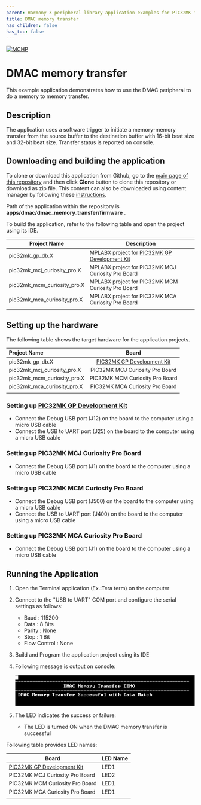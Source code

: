```yaml
---
parent: Harmony 3 peripheral library application examples for PIC32MK family
title: DMAC memory transfer 
has_children: false
has_toc: false
---
```


[![MCHP](https://www.microchip.com/ResourcePackages/Microchip/assets/dist/images/logo.png)](https://www.microchip.com)

# DMAC memory transfer

This example application demonstrates how to use the DMAC peripheral to do a memory to memory transfer.

## Description

The application uses a software trigger to initiate a memory-memory transfer from the source buffer to the destination buffer with 16-bit beat size and 32-bit beat size. Transfer status is reported on console.

## Downloading and building the application

To clone or download this application from Github, go to the [main page of this repository](https://github.com/Microchip-MPLAB-Harmony/csp_apps_pic32mk) and then click **Clone** button to clone this repository or download as zip file.
This content can also be downloaded using content manager by following these [instructions](https://github.com/Microchip-MPLAB-Harmony/contentmanager/wiki).

Path of the application within the repository is **apps/dmac/dmac_memory_transfer/firmware** .

To build the application, refer to the following table and open the project using its IDE.

| Project Name      | Description                                    |
| ----------------- | ---------------------------------------------- |
| pic32mk_gp_db.X | MPLABX project for [PIC32MK GP Development Kit](https://www.microchip.com/developmenttools/ProductDetails/dm320106) |
| pic32mk_mcj_curiosity_pro.X | MPLABX project for PIC32MK MCJ Curiosity Pro Board |
| pic32mk_mcm_curiosity_pro.X | MPLABX project for PIC32MK MCM Curiosity Pro Board |
| pic32mk_mca_curiosity_pro.X | MPLABX project for PIC32MK MCA Curiosity Pro Board |
|||

## Setting up the hardware

The following table shows the target hardware for the application projects.

| Project Name| Board|
|:---------|:---------:|
| pic32mk_gp_db.X | [PIC32MK GP Development Kit](https://www.microchip.com/developmenttools/ProductDetails/dm320106) |
| pic32mk_mcj_curiosity_pro.X | PIC32MK MCJ Curiosity Pro Board |
| pic32mk_mcm_curiosity_pro.X | PIC32MK MCM Curiosity Pro Board |
| pic32mk_mca_curiosity_pro.X | PIC32MK MCA Curiosity Pro Board |
|||

### Setting up [PIC32MK GP Development Kit](https://www.microchip.com/developmenttools/ProductDetails/dm320106)

- Connect the Debug USB port (J12) on the board to the computer using a micro USB cable
- Connect the USB to UART port (J25) on the board to the computer using a micro USB cable

### Setting up PIC32MK MCJ Curiosity Pro Board

- Connect the Debug USB port (J1) on the board to the computer using a micro USB cable

### Setting up PIC32MK MCM Curiosity Pro Board

- Connect the Debug USB port (J500) on the board to the computer using a micro USB cable
- Connect the USB to UART port (J400) on the board to the computer using a micro USB cable

### Setting up PIC32MK MCA Curiosity Pro Board

- Connect the Debug USB port (J1) on the board to the computer using a micro USB cable


## Running the Application

1. Open the Terminal application (Ex.:Tera term) on the computer
2. Connect to the "USB to UART" COM port and configure the serial settings as follows:
    - Baud : 115200
    - Data : 8 Bits
    - Parity : None
    - Stop : 1 Bit
    - Flow Control : None
3. Build and Program the application project using its IDE
4. Following message is output on console:

   ![output](images/output_dmac_memory_transfer.png)

5. The LED indicates the success or failure:
   - The LED is turned ON when the DMAC memory transfer is successful

Following table provides LED names:

| Board      | LED Name |
| ---------- |--------- |
|  [PIC32MK GP Development Kit](https://www.microchip.com/developmenttools/ProductDetails/dm320106)  | LED1 |
|  PIC32MK MCJ Curiosity Pro Board  | LED2 |
|  PIC32MK MCM Curiosity Pro Board  | LED1  |
|  PIC32MK MCA Curiosity Pro Board  | LED1  |
|||